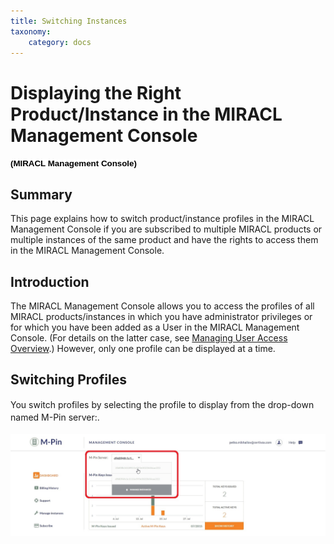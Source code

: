 ```yaml
---
title: Switching Instances
taxonomy:
    category: docs
---
```


Displaying the Right Product/Instance in the MIRACL Management Console
======================================================================

**<span style="font-size:10.0pt;line-height:106%;font-family:
&quot;Verdana&quot;,sans-serif;color:black;background:white">(MIRACL Management Console)</span>**

Summary
-------

This page explains how to switch product/instance profiles in the MIRACL Management Console if you are subscribed to multiple MIRACL products or multiple instances of the same product and have the rights to access them in the MIRACL Management Console.

Introduction
------------

The MIRACL Management Console allows you to access the profiles of all MIRACL products/instances in which you have administrator privileges or for which you have been added as a User in the MIRACL Management Console. (For details on the latter case, see [Managing User Access Overview](#).) However, only one profile can be displayed at a time.

Switching Profiles
------------------

You switch profiles by selecting the profile to display from the <span style="line-height: 19.2000007629395px;">drop-down named </span>M-Pin server:<span style="line-height: 1.6em;">.</span>

![Switching to another MIRACL product](images/screenshot_17(2).jpg?dc=201507221225-75)